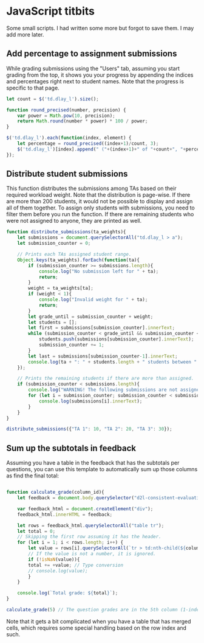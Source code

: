 # JavaScript titbits

Some small scripts. I had written some more but forgot to save them. I may add more later.

## Add percentage to assignment submissions

While grading submissions using the "Users" tab, assuming you start grading from the top, it shows you your progress by appending the indices and percentages right next to student names. Note that the progress is specific to that page.

```JavaScript
let count = $('td.dlay_l').size();

function round_precised(number, precision) {
	var power = Math.pow(10, precision);
	return Math.round(number * power) * 100 / power;
}

$('td.dlay_l').each(function(index, element) {
	let percentage = round_precised((index+1)/count, 3);
	$('td.dlay_l')[index].append(" ("+(index+1)+" of "+count+", "+percentage+"%)");
});
```

## Distribute student submissions

This function distributes the submissions among TAs based on their required workload weight. Note that the distribution is page-wise. If there are more than 200 students, it would not be possible to display and assign all of them together. To assign only students with submissions, you need to filter them before you run the function. If there are remaining students who were not assigned to anyone, they are printed as well.

```JavaScript
function distribute_submissions(ta_weights){
	let submissions = document.querySelectorAll("td.dlay_l > a");
	let submission_counter = 0;

	// Prints each TAs assigned student range.
	Object.keys(ta_weights).forEach(function(ta){ 
		if (submission_counter >= submissions.length){
			console.log("No submission left for " + ta);
			return;
		}
		weight = ta_weights[ta];
		if (weight < 1){
			console.log("Invalid weight for " + ta);
			return;
		}
		let grade_until = submission_counter + weight;
		let students = [];
		let first = submissions[submission_counter].innerText;
		while (submission_counter < grade_until && submission_counter < submissions.length){
			students.push(submissions[submission_counter].innerText);
			submission_counter += 1;
		}
		let last = submissions[submission_counter-1].innerText;
		console.log(ta + ": " + students.length + " students between " + first + " and " + last);
	});

	// Prints the remaining students if there are more than assigned.
	if (submission_counter < submissions.length){
		console.log("WARNING! The following submissions are not assigned to anyone:");
		for (let i = submission_counter; submission_counter < submissions.length; i++){
			console.log(submissions[i].innerText);	
		}
	}
}

distribute_submissions({"TA 1": 10, "TA 2": 20, "TA 3": 30});
```

## Sum up the subtotals in feedback

Assuming you have a table in the feedback that has the subtotals per questions, you can use this template to automatically sum up those columns as find the final total:

```JavaScript

function calculate_grade(column_id){
	let feedback = document.body.querySelector("d2l-consistent-evaluation").shadowRoot.querySelector("d2l-consistent-evaluation-page").shadowRoot.querySelector("#evaluation-template div:nth-child(3)").querySelector("consistent-evaluation-right-panel").shadowRoot.querySelector("div.d2l-consistent-evaluation-right-panel").querySelector("d2l-consistent-evaluation-right-panel-feedback").shadowRoot.querySelector("d2l-consistent-evaluation-right-panel-block d2l-htmleditor").shadowRoot.querySelector("div.d2l-htmleditor-label-flex-container .d2l-htmleditor-container.d2l-skeletize .d2l-htmleditor-flex-container .d2l-htmleditor-editor-container .tox.tox-tinymce .tox-editor-container .tox-sidebar-wrap .tox-edit-area iframe").contentWindow.document.body.innerHTML;

	var feedback_html = document.createElement("div");
	feedback_html.innerHTML = feedback;

	let rows = feedback_html.querySelectorAll("table tr");
	let total = 0;
	// Skipping the first row assuming it has the header.
	for (let i = 1; i < rows.length; i++) {
	    let value = rows[i].querySelectorAll(`tr > td:nth-child(${column_id})`)[0].textContent.trim();
	    // If the value is not a number, it is ignored.
	    if (!isNaN(value)){ 
		total += +value; // Type conversion
		// console.log(value);
	    }
	}

	console.log(`Total grade: ${total}`);
}

calculate_grade(5) // The question grades are in the 5th column (1-indexed).
```

Note that it gets a bit complicated when you have a table that has merged cells, which requires some special handling based on the row index and such.
